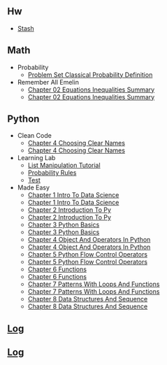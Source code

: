 
## Hw
  * [Stash](HW/stash.py)

## Math
  * Probability
    * [Problem Set Classical Probability Definition](Math/probability/problem_set_classical_probability_definition.ipynb)
  * Remember All Emelin
    * [Chapter 02 Equations Inequalities Summary](Math/remember_all_emelin/chapter_02_equations_inequalities_summary.ipynb)
    * [Chapter 02 Equations Inequalities Summary](Math/remember_all_emelin/chapter_02_equations_inequalities_summary.py)

## Python
  * Clean Code
    * [Chapter 4 Choosing Clear Names](Python/clean_code/chapter_4_choosing_clear_names.ipynb)
    * [Chapter 4 Choosing Clear Names](Python/clean_code/chapter_4_choosing_clear_names.py)
  * Learning Lab
    * [List Manipulation Tutorial](Python/learning_lab/list_manipulation_tutorial.py)
    * [Probability Rules](Python/learning_lab/probability_rules.py)
    * [Test](Python/learning_lab/test.py)
  * Made Easy
    * [Chapter 1 Intro To Data Science](Python/made_easy/chapter_1_intro_to_data_science.ipynb)
    * [Chapter 1 Intro To Data Science](Python/made_easy/chapter_1_intro_to_data_science.py)
    * [Chapter 2 Introduction To Py](Python/made_easy/chapter_2_introduction_to_py.ipynb)
    * [Chapter 2 Introduction To Py](Python/made_easy/chapter_2_introduction_to_py.py)
    * [Chapter 3 Python Basics](Python/made_easy/chapter_3_python_basics.ipynb)
    * [Chapter 3 Python Basics](Python/made_easy/chapter_3_python_basics.py)
    * [Chapter 4 Object And Operators In Python](Python/made_easy/chapter_4_object_and_operators_in_python.ipynb)
    * [Chapter 4 Object And Operators In Python](Python/made_easy/chapter_4_object_and_operators_in_python.py)
    * [Chapter 5 Python Flow Control Operators](Python/made_easy/chapter_5_python_flow_control_operators.ipynb)
    * [Chapter 5 Python Flow Control Operators](Python/made_easy/chapter_5_python_flow_control_operators.py)
    * [Chapter 6 Functions](Python/made_easy/chapter_6_functions.ipynb)
    * [Chapter 6 Functions](Python/made_easy/chapter_6_functions.py)
    * [Chapter 7 Patterns With Loops And Functions](Python/made_easy/chapter_7_patterns_with_loops_and_functions.ipynb)
    * [Chapter 7 Patterns With Loops And Functions](Python/made_easy/chapter_7_patterns_with_loops_and_functions.py)
    * [Chapter 8 Data Structures And Sequence](Python/made_easy/chapter_8_data_structures_and_sequence.ipynb)
    * [Chapter 8 Data Structures And Sequence](Python/made_easy/chapter_8_data_structures_and_sequence.py)

## [Log](/log.ipynb)

## [Log](/log.py)
